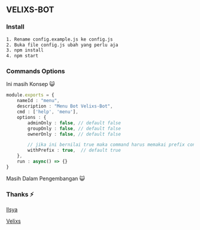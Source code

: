 ## **VELIXS-BOT**

### Install
```bat
1. Rename config.example.js ke config.js
2. Buka file config.js ubah yang perlu aja
3. npm install
4. npm start
```

### Commands Options
Ini masih Konsep 😺
```ts
module.exports = {
    nameId : "menu",
    description : "Menu Bot Velixs-Bot",
    cmd : ['help', 'menu'],
    options : {
        adminOnly : false, // default false
        groupOnly : false, // default false 
        ownerOnly : false, // default false

        // jika ini bernilai true maka command harus memakai prefix contoh !help jika help doang gak bisa
        withPrefix : true,  // default true
    },
    run : async() => {}
}
```

Masih Dalam Pengembangan 😺

### Thanks ⚡
[Ilsya](https://github.com/ilsyaa)

[Velixs](https://velixs.com)
